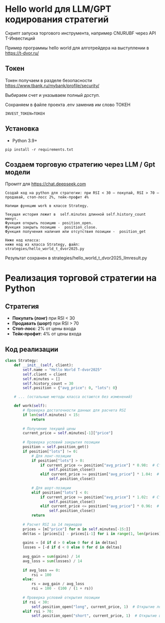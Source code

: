 # Hello world для LLM/GPT кодирования стратегий

Скрипт запуска торгового инструмента, например CNURUBF через API Т-Инвестиций

Пример программы hello world для алготрейдера на выступлении в https://t-dvor.ru/

## Токен

Токен получаем в разделе безопасности https://www.tbank.ru/mybank/profile/security/

Выбираем счет и указываем полный доступ.

Сохраняем в файле проекта .env заменив им слово ТОКЕН 
```
INVEST_TOKEN=ТОКЕН
```


## Установка
- Python 3.9+

```
pip install -r requirements.txt
```


## Создаем торговую стратегию через LLM / Gpt модели

Промпт для https://chat.deepseek.com

```
Создай код на python для стратегии: при RSI < 30 – покупай, RSI > 70 – продавай, стоп-лосс 2%, тейк-профит 4%

Напиши функцию work в классе Strategy.

Текущая история лежит в  self.minutes длинной self.history_count минут.
Функция открыть позицию - position_open.
Функция закрыть позицию -  position_close.
Функция получения наличия или отсутствия позиции -  position_get

Ниже код класса:
ниже код из класса Strategy, файл: strategies/hello_world_t_dvor2025.py
```

Результат сохранен в strategies/hello_world_t_dvor2025_llmresult.py


# Реализация торговой стратегии на Python

## Стратегия
- **Покупать (лонг)** при RSI < 30
- **Продавать (шорт)** при RSI > 70
- **Стоп-лосс**: 2% от цены входа
- **Тейк-профит**: 4% от цены входа

## Код реализации

```python
class Strategy:
    def __init__(self, client):
        self.name = "Hello World T-dvor2025"
        self.client = client
        self.minutes = []
        self.history_count = 30
        self.position = {"avg_price": 0, "lots": 0}

    # ... (остальные методы класса остаются без изменений)

    def work(self):
        # Проверка достаточности данных для расчета RSI
        if len(self.minutes) < 15:
            return
        
        # Получение текущей цены
        current_price = self.minutes[-1]["price"]
        
        # Проверка условий закрытия позиции
        position = self.position_get()
        if position["lots"] != 0:
            # Для лонг-позиции
            if position["lots"] > 0:
                if current_price <= position["avg_price"] * 0.98:  # Стоп-лосс 2%
                    self.position_close()
                elif current_price >= position["avg_price"] * 1.04:  # Тейк-профит 4%
                    self.position_close()
            
            # Для шорт-позиции
            elif position["lots"] < 0:
                if current_price >= position["avg_price"] * 1.02:  # Стоп-лосс 2%
                    self.position_close()
                elif current_price <= position["avg_price"] * 0.96:  # Тейк-профит 4%
                    self.position_close()
            return
        
        # Расчет RSI за 14 периодов
        prices = [m["price"] for m in self.minutes[-15:]]
        deltas = [prices[i] - prices[i-1] for i in range(1, len(prices))]
        
        gains = [d if d > 0 else 0 for d in deltas]
        losses = [-d if d < 0 else 0 for d in deltas]
        
        avg_gain = sum(gains) / 14
        avg_loss = sum(losses) / 14
        
        if avg_loss == 0:
            rsi = 100
        else:
            rs = avg_gain / avg_loss
            rsi = 100 - (100 / (1 + rs))
        
        # Проверка условий открытия позиции
        if rsi < 30:
            self.position_open("long", current_price, 1)  # Открытие лонг-позиции
        elif rsi > 70:
            self.position_open("short", current_price, 1)  # Открытие шорт-позиции


